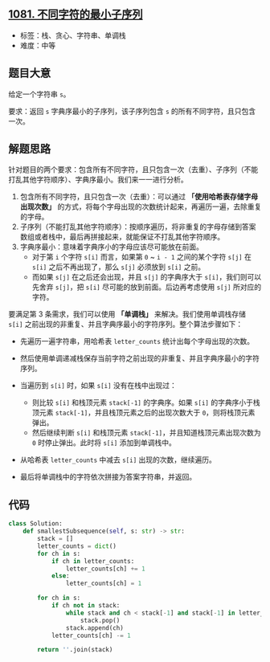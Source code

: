 ## [1081. 不同字符的最小子序列](https://leetcode-cn.com/problems/smallest-subsequence-of-distinct-characters/)

- 标签：栈、贪心、字符串、单调栈
- 难度：中等

## 题目大意

给定一个字符串 `s`。

要求：返回 `s` 字典序最小的子序列，该子序列包含 `s` 的所有不同字符，且只包含一次。

## 解题思路

针对题目的两个要求：包含所有不同字符，且只包含一次（去重）、子序列（不能打乱其他字符顺序）、字典序最小。我们来一一进行分析。

1. 包含所有不同字符，且只包含一次（去重）：可以通过 **「使用哈希表存储字母出现次数」** 的方式，将每个字母出现的次数统计起来，再遍历一遍，去除重复的字母。
2. 子序列（不能打乱其他字符顺序）：按顺序遍历，将非重复的字母存储到答案数组或者栈中，最后再拼接起来，就能保证不打乱其他字符顺序。
3. 字典序最小：意味着字典序小的字母应该尽可能放在前面。
   - 对于第 `i` 个字符 `s[i]` 而言，如果第 `0` ~ `i - 1` 之间的某个字符 `s[j]` 在 `s[i]` 之后不再出现了，那么 `s[j]` 必须放到 `s[i]` 之前。
   - 而如果 `s[j]` 在之后还会出现，并且 `s[j]` 的字典序大于 `s[i]`，我们则可以先舍弃 `s[j]`，把 `s[i]` 尽可能的放到前面。后边再考虑使用 `s[j]` 所对应的字符。

要满足第 3 条需求，我们可以使用 **「单调栈」** 来解决。我们使用单调栈存储 `s[i]` 之前出现的非重复、并且字典序最小的字符序列。整个算法步骤如下：

- 先遍历一遍字符串，用哈希表 `letter_counts` 统计出每个字母出现的次数。
- 然后使用单调递减栈保存当前字符之前出现的非重复、并且字典序最小的字符序列。

- 当遍历到 `s[i]` 时，如果 `s[i]` 没有在栈中出现过：
  - 则比较 `s[i]` 和栈顶元素 `stack[-1]` 的字典序。如果 `s[i]` 的字典序小于栈顶元素 `stack[-1]`，并且栈顶元素之后的出现次数大于 `0`，则将栈顶元素弹出。
  - 然后继续判断 `s[i]` 和栈顶元素 `stack[-1]`，并且知道栈顶元素出现次数为 `0` 时停止弹出。此时将 `s[i]` 添加到单调栈中。
- 从哈希表 `letter_counts` 中减去 `s[i]` 出现的次数，继续遍历。
- 最后将单调栈中的字符依次拼接为答案字符串，并返回。

## 代码

```Python
class Solution:
    def smallestSubsequence(self, s: str) -> str:
        stack = []
        letter_counts = dict()
        for ch in s:
            if ch in letter_counts:
                letter_counts[ch] += 1
            else:
                letter_counts[ch] = 1

        for ch in s:
            if ch not in stack:
                while stack and ch < stack[-1] and stack[-1] in letter_counts and letter_counts[stack[-1]] > 0:
                    stack.pop()
                stack.append(ch)
            letter_counts[ch] -= 1

        return ''.join(stack)
```

